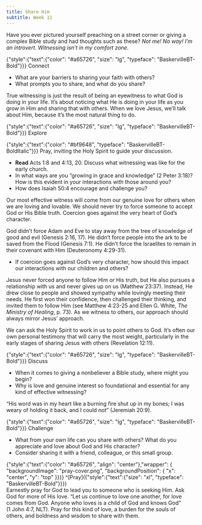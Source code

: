 ```yaml
---
title: Share Him
subtitle: Week 11
---
```


Have you ever pictured yourself preaching on a street corner or giving a complex Bible study and had thoughts such as these? _Not me! No way! I’m an introvert. Witnessing isn’t in my comfort zone._

{"style":{"text":{"color": "#a65726", "size": "lg", "typeface": "BaskervilleBT-Bold"}}}
Connect

+ What are your barriers to sharing your faith with others?
+ What prompts you to share, and what do you share?

True witnessing is just the result of being an eyewitness to what God is doing in your life. It’s about noticing what He is doing in your life as you grow in Him and sharing that with others. When we love Jesus, we’ll talk about Him, because it’s the most natural thing to do.

{"style":{"text":{"color": "#a65726", "size": "lg", "typeface": "BaskervilleBT-Bold"}}}
Explore

{"style":{"text":{"color": "#bf9648", "typeface": "BaskervilleBT-BoldItalic"}}}
Pray, inviting the Holy Spirit to guide your discussion.

+ **Read** Acts 1:8 and 4:13, 20. Discuss what witnessing was like for the early church.
+ In what ways are you “growing in grace and knowledge” (2 Peter 3:18)? How is this evident in your interactions with those around you?
+ How does Isaiah 50:4 encourage and challenge you?

Our most effective witness will come from our genuine love for others when we are loving and lovable. We should never try to force someone to accept God or His Bible truth. Coercion goes against the very heart of God’s character.

God didn’t force Adam and Eve to stay away from the tree of knowledge of good and evil (Genesis 2:16, 17). He didn’t force people into the ark to be saved from the Flood (Genesis 7:1). He didn’t force the Israelites to remain in their covenant with Him (Deuteronomy 4:29-31).

+ If coercion goes against God’s very character, how should this impact our interactions with our children and others?

Jesus never forced anyone to follow Him or His truth, but He also pursues a relationship with us and never gives up on us (Matthew 23:37). Instead, He drew close to people and showed sympathy while lovingly meeting their needs. He first won their confidence, then challenged their thinking, and invited them to follow Him (see Matthew 4:23-25 and Ellen G. White, _The Ministry of Healing_, p. 73). As we witness to others, our approach should always mirror Jesus’ approach.

We can ask the Holy Spirit to work in us to point others to God. It’s often our own personal testimony that will carry the most weight, particularly in the early stages of sharing Jesus with others (Revelation 12:11).

{"style":{"text":{"color": "#a65726", "size": "lg", "typeface": "BaskervilleBT-Bold"}}}
Discuss

+ When it comes to giving a nonbeliever a Bible study, where might you begin?
+ Why is love and genuine interest so foundational and essential for any kind of effective witnessing?

“His word was in my heart like a burning fire shut up in my bones; I was weary of holding it back, and I could not” (Jeremiah 20:9).

{"style":{"text":{"color": "#a65726", "size": "lg", "typeface": "BaskervilleBT-Bold"}}}
Challenge

+ What from your own life can you share with others? What do you appreciate and love about God and His character?
+ Consider sharing it with a friend, colleague, or this small group.

{"style":{"text":{"color": "#a65726", "align": "center"},"wrapper": { "backgroundImage": "pray-cover.png", "backgroundPosition": { "x": "center", "y": "top" }}}}
^[Pray]({"style":{"text":{"size": "xl", "typeface": "BaskervilleBT-Bold"}}})\
Earnestly pray for God to lead you to someone who is seeking Him. Ask\
God for more of His love. “Let us continue to love one another, for love\
comes from God. Anyone who loves is a child of God and knows God”\
(1 John 4:7, NLT). Pray for this kind of love, a burden for the souls of\
others, and boldness and wisdom to share with them.